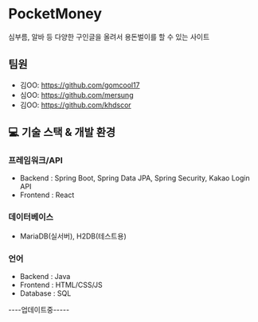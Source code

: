 # PocketMoney
심부름, 알바 등 다양한 구인글을 올려서 용돈벌이를 할 수 있는 사이트


## 팀원
- 김OO: https://github.com/gomcool17
- 심OO: https://github.com/mersung
- 김OO: https://github.com/khdscor


## 💻 기술 스택 & 개발 환경
### 프레임워크/API
- Backend  : Spring Boot, Spring Data JPA, Spring Security, Kakao Login API  
- Frontend : React 
### 데이터베이스
- MariaDB(실서버), H2DB(테스트용)
### 언어
- Backend : Java
- Frontend : HTML/CSS/JS
- Database : SQL


----업데이트중-----

